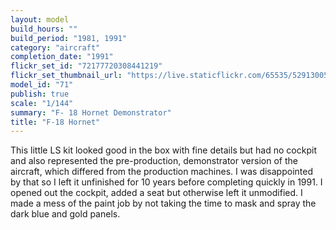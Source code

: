 ```yaml
---
layout: model
build_hours: ""
build_period: "1981, 1991"
category: "aircraft"
completion_date: "1991"
flickr_set_id: "72177720308441219"
flickr_set_thumbnail_url: "https://live.staticflickr.com/65535/52913005149_6b7df68ab0_m.jpg"
model_id: "71"
publish: true
scale: "1/144"
summary: "F- 18 Hornet Demonstrator"
title: "F-18 Hornet"
---
```


This little LS kit looked good in the box with fine details but had no cockpit and also represented the pre-production, demonstrator version of the aircraft, which differed from the production machines. I was disappointed by that so I left it unfinished for 10 years before completing quickly in 1991. I opened out the cockpit, added a seat but otherwise left it unmodified. I made a mess of the paint job by not taking the time to mask and spray the dark blue and gold panels.
